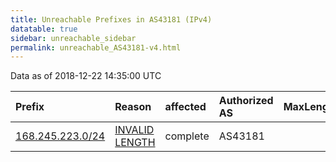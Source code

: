 ```yaml
---
title: Unreachable Prefixes in AS43181 (IPv4)
datatable: true
sidebar: unreachable_sidebar
permalink: unreachable_AS43181-v4.html
---
```


Data as of 2018-12-22 14:35:00 UTC


<div class="datatable-begin"></div>

| Prefix                                                     | Reason                                                                                                     | affected   | Authorized AS   |   MaxLength | Anchor                           |   unreachable /24s |
|:-----------------------------------------------------------|:-----------------------------------------------------------------------------------------------------------|:-----------|:----------------|------------:|:---------------------------------|-------------------:|
| [168.245.223.0/24](https://stat.ripe.net/168.245.223.0/24) | [INVALID LENGTH](https://rpki-validator.ripe.net/announcement-preview?asn=AS43181&prefix=168.245.223.0/24) | complete   | AS43181         |          21 | [ARIN](unreachable_ARIN-v4.html) |                  1 |

<div class="datatable-end"></div>